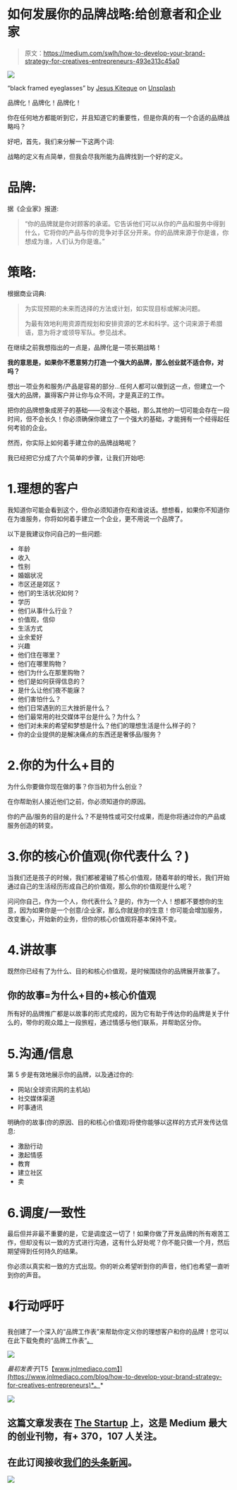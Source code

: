 # 如何发展你的品牌战略:给创意者和企业家

> 原文：<https://medium.com/swlh/how-to-develop-your-brand-strategy-for-creatives-entrepreneurs-493e313c45a0>

![](img/e42152a09a4dcd834b5c7295eced13c6.png)

“black framed eyeglasses” by [Jesus Kiteque](https://unsplash.com/@jesuskiteque?utm_source=medium&utm_medium=referral) on [Unsplash](https://unsplash.com?utm_source=medium&utm_medium=referral)

品牌化！品牌化！品牌化！

你在任何地方都能听到它，并且知道它的重要性，但是你真的有一个合适的品牌战略吗？

好吧，首先，我们来分解一下这两个词:

战略的定义有点简单，但我会尽我所能为品牌找到一个好的定义。

# **品牌:**

据《企业家》报道:

> “你的品牌就是你对顾客的承诺。它告诉他们可以从你的产品和服务中得到什么，它将你的产品与你的竞争对手区分开来。你的品牌来源于你是谁，你想成为谁，人们认为你是谁。”

# **策略:**

根据商业词典:

> 为实现预期的未来而选择的方法或计划，如实现目标或解决问题。
> 
> 为最有效地利用资源而规划和安排资源的艺术和科学。这个词来源于希腊语，意为将才或领导军队。参见战术。

在继续之前我想指出的一点是，品牌化是一项长期战略！

**我的意思是，如果你不愿意努力打造一个强大的品牌，那么创业就不适合你，对吗？**

想出一项业务和服务/产品是容易的部分…任何人都可以做到这一点，但建立一个强大的品牌，赢得客户并让你与众不同，才是真正的工作。

把你的品牌想象成房子的基础——没有这个基础，那么其他的一切可能会存在一段时间，但不会长久！你必须确保你建立了一个强大的基础，才能拥有一个经得起任何考验的企业。

然而，你实际上如何着手建立你的品牌战略呢？

我已经把它分成了六个简单的步骤，让我们开始吧:

# 1.理想的客户

我知道你可能会看到这个，但你必须知道你在和谁说话。想想看，如果你不知道你在为谁服务，你将如何着手建立一个企业，更不用说一个品牌了。

以下是我建议你问自己的一些问题:

*   年龄
*   收入
*   性别
*   婚姻状况
*   市区还是郊区？
*   他们的生活状况如何？
*   学历
*   他们从事什么行业？
*   价值观，信仰
*   生活方式
*   业余爱好
*   兴趣
*   他们住在哪里？
*   他们在哪里购物？
*   他们为什么在那里购物？
*   他们是如何获得信息的？
*   是什么让他们夜不能寐？
*   他们害怕什么？
*   他们日常遇到的三大挫折是什么？
*   他们最常用的社交媒体平台是什么？为什么？
*   他们对未来的希望和梦想是什么？他们的理想生活是什么样子的？
*   你的企业提供的是解决痛点的东西还是奢侈品/服务？

# 2.你的为什么+目的

为什么你要做你现在做的事？你当初为什么创业？

在你帮助别人接近他们之前，你必须知道你的原因。

你的产品/服务的目的是什么？不是特性或可交付成果，而是你将通过你的产品或服务创造的转变。

# 3.你的核心价值观(你代表什么？)

当我们还是孩子的时候，我们都被灌输了核心价值观，随着年龄的增长，我们开始通过自己的生活经历形成自己的价值观，那么你的价值观是什么呢？

问问你自己，作为一个人，你代表什么？是的，作为一个人！想都不要想你的生意，因为如果你是一个创意/企业家，那么你就是你的生意！你可能会增加服务，改变重心，开始新的业务，但你的核心价值观将基本保持不变。

# 4.讲故事

既然你已经有了为什么、目的和核心价值观，是时候围绕你的品牌展开故事了。

## 你的故事=为什么+目的+核心价值观

所有好的品牌推广都是以故事的形式完成的，因为它有助于传达你的品牌是关于什么的，带你的观众踏上一段旅程，通过情感与他们联系，并帮助区分你。

# 5.沟通/信息

第 5 步是有效地展示你的品牌，以及通过你的:

*   网站(全球资讯网的主机站)
*   社交媒体渠道
*   时事通讯

明确你的故事(你的原因、目的和核心价值观)将使你能够以这样的方式开发传达信息:

*   激励行动
*   激起情感
*   教育
*   建立社区
*   卖

# 6.调度/一致性

最后但并非最不重要的是，它是调度这一切了！如果你做了开发品牌的所有艰苦工作，但却没有以一致的方式进行沟通，这有什么好处呢？你不能只做一个月，然后期望得到任何持久的结果。

你必须以真实和一致的方式出现。你的听众希望听到你的声音，他们也希望一直听到你的声音。

# ⬇️行动呼吁

我创建了一个深入的“品牌工作表”来帮助你定义你的理想客户和你的品牌！您可以在此下载免费的“品牌工作表”[。](https://mailchi.mp/0c0cbe63f52e/brandingworksheet)

![](img/b64cc2f4dcb3d8fd9fbb9c48723179d2.png)

*最初发表于*[T5【www.jnlmediaco.com】](https://www.jnlmediaco.com/blog/how-to-develop-your-brand-strategy-for-creatives-entrepreneurs)*。*

[![](img/308a8d84fb9b2fab43d66c117fcc4bb4.png)](https://medium.com/swlh)

## 这篇文章发表在 [The Startup](https://medium.com/swlh) 上，这是 Medium 最大的创业刊物，有+ 370，107 人关注。

## 在此订阅接收[我们的头条新闻](http://growthsupply.com/the-startup-newsletter/)。

[![](img/b0164736ea17a63403e660de5dedf91a.png)](https://medium.com/swlh)